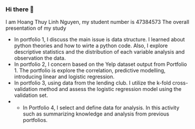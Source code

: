 ### Hi there 👋
I am Hoang Thuy Linh Nguyen, my student number is 47384573
The overall presentation of my study
- In portfolio 1, I discuss the main issue is data structure. I learned about python theories and how to wirte a python code. Also, I explore descriptive statistics and the distribution of each variable analysis and observation the data. 
- In portfolio 2, I concern based on the Yelp dataset output from Portfolio 1. The portfolio is explore the correlation, predictive modelling, introducing linear and logistic regression. 
- In portfolio 3, using data from the lending club. I utilize the k-fold cross-validation method and assess the logistic regression model using the validation set. 
- - In Portfolio 4, I select and define data for analysis. In this activity such as summarizing knowledge and analysis from previous portfolios.
